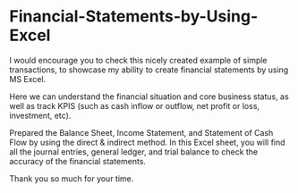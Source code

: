 # Financial-Statements-by-Using-Excel
I would encourage you to check this nicely created example of simple transactions, to showcase my ability to create financial statements by using MS Excel.

Here we can understand the financial situation and core business status, as well as track KPIS (such as cash inflow or outflow, net profit or loss, investment, etc). 

Prepared the Balance Sheet, Income Statement, and Statement of Cash Flow by using the direct & indirect method.
In this Excel sheet, you will find all the journal entries, general ledger, and trial balance to check the accuracy of the financial statements.

Thank you so much for your time.
